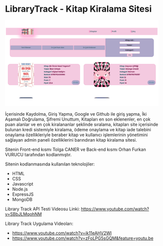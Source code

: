 # LibraryTrack - Kitap Kiralama Sitesi

![alt text](librarytrack.png)

İçerisinde Kaydolma, Giriş Yapma, Google ve Github ile giriş yapma, İki Aşamalı Doğrulama, Şifremi Unuttum, Kitapları en son eklenenler, en çok puan alanlar ve en çok kiralananlar şeklinde sıralama,
kitapları site içerisinde bulunan kredi sistemiyle kiralama, ödeme onaylama ve kitap iade talebini onaylama özellikleriyle beraber kitap ve kullanıcı işlemlerinin yönetimini sağlayan admin paneli özelliklerini barındıran
kitap kiralama sitesi.

Sitenin Front-end kısmı Tolga CANER ve Back-end kısmı Orhan Furkan VURUCU tarafından kodlanmıştır.

Sitenin kodlanmasında kullanılan teknolojiler:
- HTML
- CSS
- Javascript
- Node.js
- ExpressJS
- MongoDB

Library Track API Testi Videosu Linki: https://www.youtube.com/watch?v=SBbJLMqohNM

Library Track Uygulama Videoları:
- https://www.youtube.com/watch?v=ik11eAHV2WI
- https://www.youtube.com/watch?v=zFoLPG5sGQM&feature=youtu.be


